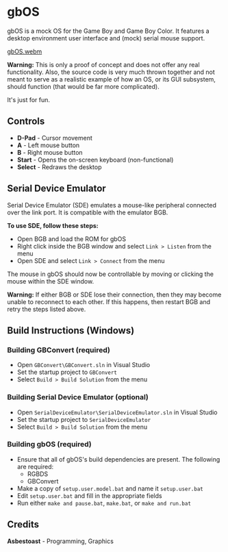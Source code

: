 # gbOS

gbOS is a mock OS for the Game Boy and Game Boy Color. It features a desktop environment user interface and (mock) serial mouse support.

[gbOS.webm](https://github.com/Asbestoast/gbOS/assets/141359640/f28f3dc1-f070-494b-a9aa-dfc7370e5e18)

<b>Warning:</b> This is only a proof of concept and does not offer any real functionality. Also, the source code is very much thrown together and not meant to serve as a realistic example of how an OS, or its GUI subsystem, should function (that would be far more complicated).

It's just for fun.

## Controls

- <b>D-Pad</b> - Cursor movement
- <b>A</b> - Left mouse button
- <b>B</b> - Right mouse button
- <b>Start</b> - Opens the on-screen keyboard (non-functional)
- <b>Select</b> - Redraws the desktop

## Serial Device Emulator

Serial Device Emulator (SDE) emulates a mouse-like peripheral connected over the link port. It is compatible with the emulator BGB.

<b>To use SDE, follow these steps:</b>
- Open BGB and load the ROM for gbOS
- Right click inside the BGB window and select `Link > Listen` from the menu
- Open SDE and select `Link > Connect` from the menu

The mouse in gbOS should now be controllable by moving or clicking the mouse within the SDE window.

<b>Warning:</b> If either BGB or SDE lose their connection, then they may become unable to reconnect to each other. If this happens, then restart BGB and retry the steps listed above.

## Build Instructions (Windows)

### Building GBConvert (required)

- Open `GBConvert\GBConvert.sln` in Visual Studio
- Set the startup project to `GBConvert`
- Select `Build > Build Solution` from the menu

### Building Serial Device Emulator (optional)

- Open `SerialDeviceEmulator\SerialDeviceEmulator.sln` in Visual Studio
- Set the startup project to `SerialDeviceEmulator`
- Select `Build > Build Solution` from the menu

### Building gbOS (required)

- Ensure that all of gbOS's build dependencies are present. The following are required:
    - RGBDS
    - GBConvert
- Make a copy of `setup.user.model.bat` and name it `setup.user.bat`
- Edit `setup.user.bat` and fill in the appropriate fields
- Run either `make and pause.bat`, `make.bat`, or `make and run.bat`

## Credits

<b>Asbestoast</b> - Programming, Graphics